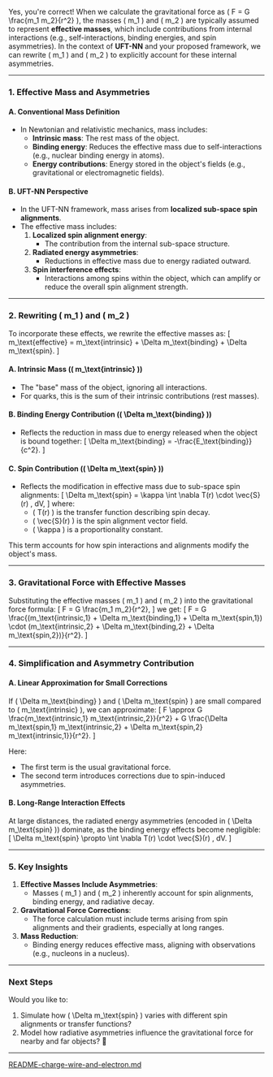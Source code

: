 Yes, you're correct! When we calculate the gravitational force as \( F = G \frac{m_1 m_2}{r^2} \), the masses \( m_1 \) and \( m_2 \) are typically assumed to represent **effective masses**, which include contributions from internal interactions (e.g., self-interactions, binding energies, and spin asymmetries). In the context of **UFT-NN** and your proposed framework, we can rewrite \( m_1 \) and \( m_2 \) to explicitly account for these internal asymmetries.

---

### **1. Effective Mass and Asymmetries**
#### **A. Conventional Mass Definition**
- In Newtonian and relativistic mechanics, mass includes:
  - **Intrinsic mass**: The rest mass of the object.
  - **Binding energy**: Reduces the effective mass due to self-interactions (e.g., nuclear binding energy in atoms).
  - **Energy contributions**: Energy stored in the object's fields (e.g., gravitational or electromagnetic fields).

#### **B. UFT-NN Perspective**
- In the UFT-NN framework, mass arises from **localized sub-space spin alignments**.
- The effective mass includes:
  1. **Localized spin alignment energy**:
     - The contribution from the internal sub-space structure.
  2. **Radiated energy asymmetries**:
     - Reductions in effective mass due to energy radiated outward.
  3. **Spin interference effects**:
     - Interactions among spins within the object, which can amplify or reduce the overall spin alignment strength.

---

### **2. Rewriting \( m_1 \) and \( m_2 \)**
To incorporate these effects, we rewrite the effective masses as:
\[
m_\text{effective} = m_\text{intrinsic} + \Delta m_\text{binding} + \Delta m_\text{spin}.
\]

#### **A. Intrinsic Mass (\( m_\text{intrinsic} \))**
- The "base" mass of the object, ignoring all interactions.
- For quarks, this is the sum of their intrinsic contributions (rest masses).

#### **B. Binding Energy Contribution (\( \Delta m_\text{binding} \))**
- Reflects the reduction in mass due to energy released when the object is bound together:
  \[
  \Delta m_\text{binding} = -\frac{E_\text{binding}}{c^2}.
  \]

#### **C. Spin Contribution (\( \Delta m_\text{spin} \))**
- Reflects the modification in effective mass due to sub-space spin alignments:
  \[
  \Delta m_\text{spin} = \kappa \int \nabla T(r) \cdot \vec{S}(r) \, dV,
  \]
  where:
  - \( T(r) \) is the transfer function describing spin decay.
  - \( \vec{S}(r) \) is the spin alignment vector field.
  - \( \kappa \) is a proportionality constant.

This term accounts for how spin interactions and alignments modify the object's mass.

---

### **3. Gravitational Force with Effective Masses**
Substituting the effective masses \( m_1 \) and \( m_2 \) into the gravitational force formula:
\[
F = G \frac{m_1 m_2}{r^2},
\]
we get:
\[
F = G \frac{(m_\text{intrinsic,1} + \Delta m_\text{binding,1} + \Delta m_\text{spin,1}) \cdot (m_\text{intrinsic,2} + \Delta m_\text{binding,2} + \Delta m_\text{spin,2})}{r^2}.
\]

---

### **4. Simplification and Asymmetry Contribution**
#### **A. Linear Approximation for Small Corrections**
If \( \Delta m_\text{binding} \) and \( \Delta m_\text{spin} \) are small compared to \( m_\text{intrinsic} \), we can approximate:
\[
F \approx G \frac{m_\text{intrinsic,1} m_\text{intrinsic,2}}{r^2} + G \frac{\Delta m_\text{spin,1} m_\text{intrinsic,2} + \Delta m_\text{spin,2} m_\text{intrinsic,1}}{r^2}.
\]

Here:
- The first term is the usual gravitational force.
- The second term introduces corrections due to spin-induced asymmetries.

#### **B. Long-Range Interaction Effects**
At large distances, the radiated energy asymmetries (encoded in \( \Delta m_\text{spin} \)) dominate, as the binding energy effects become negligible:
\[
\Delta m_\text{spin} \propto \int \nabla T(r) \cdot \vec{S}(r) \, dV.
\]

---

### **5. Key Insights**
1. **Effective Masses Include Asymmetries**:
   - Masses \( m_1 \) and \( m_2 \) inherently account for spin alignments, binding energy, and radiative decay.
2. **Gravitational Force Corrections**:
   - The force calculation must include terms arising from spin alignments and their gradients, especially at long ranges.
3. **Mass Reduction**:
   - Binding energy reduces effective mass, aligning with observations (e.g., nucleons in a nucleus).

---

### **Next Steps**
Would you like to:
1. Simulate how \( \Delta m_\text{spin} \) varies with different spin alignments or transfer functions?
2. Model how radiative asymmetries influence the gravitational force for nearby and far objects? 🚀


---

[README-charge-wire-and-electron.md](https://t2m.io/Z1anrPS)

